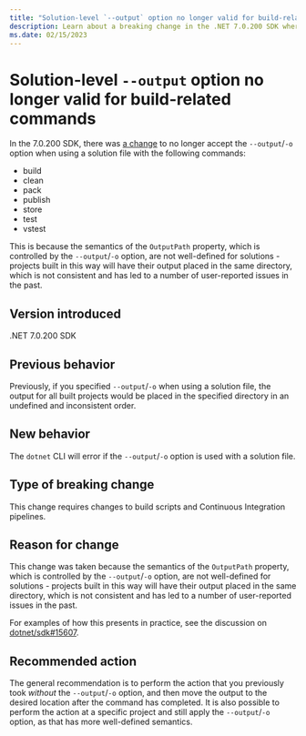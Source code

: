 ```yaml
---
title: "Solution-level `--output` option no longer valid for build-related commands"
description: Learn about a breaking change in the .NET 7.0.200 SDK where using the `--output` option is no longer valid when using a solution file
ms.date: 02/15/2023
---
```

# Solution-level `--output` option no longer valid for build-related commands

In the 7.0.200 SDK, there was [a change](https://github.com/dotnet/sdk/pull/29065) to no longer accept the `--output`/`-o` option when using a solution file with the following commands:

* build
* clean
* pack
* publish
* store
* test
* vstest

This is because the semantics of the `OutputPath` property, which is controlled by the `--output`/`-o` option, are not well-defined for solutions - projects built in this way will have their output placed in the same directory, which is not consistent and has led to a number of user-reported issues in the past.

## Version introduced

.NET 7.0.200 SDK

## Previous behavior

Previously, if you specified `--output`/`-o` when using a solution file, the output for all built projects would be placed in the specified directory in an undefined and inconsistent order.

## New behavior

The `dotnet` CLI will error if the `--output`/`-o` option is used with a solution file.

## Type of breaking change

This change requires changes to build scripts and Continuous Integration pipelines.

## Reason for change

This change was taken because the semantics of the `OutputPath` property, which is controlled by the `--output`/`-o` option, are not well-defined for solutions - projects built in this way will have their output placed in the same directory, which is not consistent and has led to a number of user-reported issues in the past.

For examples of how this presents in practice, see the discussion on [dotnet/sdk#15607](https://github.com/dotnet/sdk/issues/15607).

## Recommended action

The general recommendation is to perform the action that you previously took _without_ the `--output`/`-o` option, and then move the output to the desired location after the command has completed. It is also possible to perform the action at a specific project and still apply the `--output`/`-o` option, as that has more well-defined semantics.
